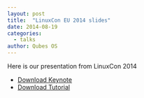 ```yaml
---
layout: post
title:  "LinuxCon EU 2014 slides"
date: 2014-08-19
categories:
  - talks
author: Qubes OS
---
```


Here is our presentation from LinuxCon 2014

- [Download Keynote](http://www.invisiblethingslab.com/resources/2014/LinuxCon_2014_Qubes_Keynote.pdf)
- [Download Tutorial](http://www.invisiblethingslab.com/resources/2014/LinuxCon_2014_Qubes_Tutorial.pdf)  
